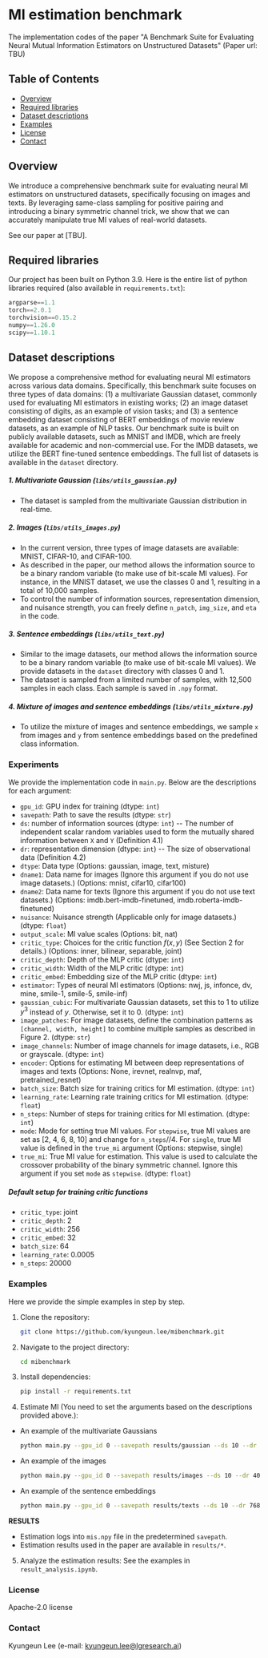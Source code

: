 # MI estimation benchmark
The implementation codes of the paper "A Benchmark Suite for Evaluating Neural Mutual Information Estimators on Unstructured Datasets"
(Paper url: TBU)

## Table of Contents
- [Overview](#overview)
- [Required libraries](#required-libraries)
- [Dataset descriptions](#dataset-descriptions)
- [Examples](#examples)
- [License](#license)
- [Contact](#contact)

## Overview
We introduce a comprehensive benchmark suite for evaluating neural MI estimators on unstructured datasets, specifically focusing on images and texts. By leveraging same-class sampling for positive pairing and introducing a binary symmetric channel trick, we show that we can accurately manipulate true MI values of real-world datasets.

See our paper at [TBU].

## Required libraries
Our project has been built on Python 3.9. Here is the entire list of python libraries required (also available in `requirements.txt`):

``` swift
argparse==1.1
torch==2.0.1
torchvision==0.15.2
numpy==1.26.0
scipy==1.10.1
```

## Dataset descriptions
We propose a comprehensive method for evaluating neural MI estimators across various data domains. Specifically, this benchmark suite focuses on three types of data domains: (1) a multivariate Gaussian dataset, commonly used for evaluating MI estimators in existing works; (2) an image dataset consisting of digits, as an example of vision tasks; and (3) a sentence embedding dataset consisting of BERT embeddings of movie review datasets, as an example of NLP tasks. Our benchmark suite is built on publicly available datasets, such as MNIST and IMDB, which are freely available for academic and non-commercial use. For the IMDB datasets, we utilize the BERT fine-tuned sentence embeddings. The full list of datasets is available in the `dataset` directory.

##### 1. Multivariate Gaussian (`libs/utils_gaussian.py`) 
- The dataset is sampled from the multivariate Gaussian distribution in real-time.

##### 2. Images (`libs/utils_images.py`)
- In the current version, three types of image datasets are available: MNIST, CIFAR-10, and CIFAR-100.
- As described in the paper, our method allows the information source to be a binary random variable (to make use of bit-scale MI values). For instance, in the MNIST dataset, we use the classes 0 and 1, resulting in a total of 10,000 samples.
- To control the number of information sources, representation dimension, and nuisance strength, you can freely define `n_patch`, `img_size`, and `eta` in the code.

##### 3. Sentence embeddings (`libs/utils_text.py`)
- Similar to the image datasets, our method allows the information source to be a binary random variable (to make use of bit-scale MI values). We provide datasets in the `dataset` directory with classes 0 and 1.
- The dataset is sampled from a limited number of samples, with 12,500 samples in each class. Each sample is saved in `.npy` format.

##### 4. Mixture of images and sentence embeddings (`libs/utils_mixture.py`)
- To utilize the mixture of images and sentence embeddings, we sample `x` from images and `y` from sentence embeddings based on the predefined class information.


### Experiments
We provide the implementation code in `main.py`. Below are the descriptions for each argument:

- `gpu_id`: GPU index for training (dtype: `int`)
- `savepath`: Path to save the results (dtype: `str`)
- `ds`: number of information sources (dtype: `int`) -- The number of independent scalar random variables used to form the mutually shared information between `X` and `Y` (Definition 4.1)
- `dr`: representation dimension (dtype: `int`) -- The size of observational data (Definition 4.2)
- `dtype`: Data type (Options: gaussian, image, text, misture)
- `dname1`: Data name for images (Ignore this argument if you do not use image datasets.) (Options: mnist, cifar10, cifar100) 
- `dname2`: Data name for texts (Ignore this argument if you do not use text datasets.) (Options: imdb.bert-imdb-finetuned, imdb.roberta-imdb-finetuned)
- `nuisance`: Nuisance strength (Applicable only for image datasets.) (dtype: `float`)
- `output_scale`: MI value scales (Options: bit, nat)
- `critic_type`: Choices for the critic function $`f(x,y)`$ (See Section 2 for details.) (Options: inner, bilinear, separable, joint)
- `critic_depth`: Depth of the MLP critic (dtype: `int`)
- `critic_width`: Width of the MLP critic (dtype: `int`)
- `critic_embed`: Embedding size of the MLP critic (dtype: `int`)
- `estimator`: Types of neural MI estimators (Options: nwj, js, infonce, dv, mine, smile-1, smile-5, smile-inf)
- `gaussian_cubic`: For multivariate Gaussian datasets, set this to 1 to utilize $`y^3`$ instead of $`y`$. Otherwise, set it to 0. (dtype: `int`)
- `image_patches`: For image datasets, define the combination patterns as `[channel, width, height]` to combine multiple samples as described in Figure 2. (dtype: `str`)
- `image_channels`: Number of image channels for image datasets, i.e., RGB or grayscale. (dtype: `int`)
- `encoder`: Options for estimating MI between deep representations of images and texts (Options: None, irevnet, realnvp, maf, pretrained_resnet)
- `batch_size`: Batch size for training critics for MI estimation. (dtype: `int`)
- `learning_rate`: Learning rate training critics for MI estimation. (dtype: `float`)
- `n_steps`: Number of steps for training critics for MI estimation. (dtype: `int`)
- `mode`: Mode for setting true MI values. For `stepwise`, true MI values are set as [2, 4, 6, 8, 10] and change for `n_steps`//4. For `single`, true MI value is defined in the `true_mi` argument (Options: stepwise, single)
- `true_mi`: True MI value for estimation. This value is used to calculate the crossover probability of the binary symmetric channel. Ignore this argument if you set `mode` as `stepwise`. (dtype: `float`)

##### Default setup for training critic functions
- `critic_type`: joint
- `critic_depth`: 2
- `critic_width`: 256
- `critic_embed`: 32
- `batch_size`: 64
- `learning_rate`: 0.0005
- `n_steps`: 20000

### Examples
Here we provide the simple examples in step by step.
1. Clone the repository:
    ```sh
    git clone https://github.com/kyungeun.lee/mibenchmark.git
    ```
2. Navigate to the project directory:
    ```sh
    cd mibenchmark
    ```
3. Install dependencies:
    ```sh
    pip install -r requirements.txt
    ```
4. Estimate MI (You need to set the arguments based on the descriptions provided above.):
- An example of the multivariate Gaussians
    ```sh
    python main.py --gpu_id 0 --savepath results/gaussian --ds 10 --dr 10 --dtype gaussian --critic_type joint --estimator dv --mode stepwise
    ```
- An example of the images
    ```sh
    python main.py --gpu_id 0 --savepath results/images --ds 10 --dr 4096 --dtype image --critic_type joint --estimator dv --mode stepwise --dname1 mnist --image_patches "[1, 2, 5]" --image_channels 1
    ```
- An example of the sentence embeddings
    ```sh
    python main.py --gpu_id 0 --savepath results/texts --ds 10 --dr 7680 --dtype text --critic_type joint --estimator dv --mode stepwise --dname2 imdb.bert-imdb-finetuned
    ```
**RESULTS**
- Estimation logs into `mis.npy` file in the predetermined `savepath`.
- Estimation results used in the paper are available in `results/*`.
5. Analyze the estimation results: See the examples in `result_analysis.ipynb`.

### License
Apache-2.0 license

### Contact
Kyungeun Lee (e-mail: kyungeun.lee@lgresearch.ai)

